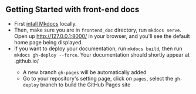 ## Getting Started with front-end docs

- First [intall Mkdocs](https://www.mkdocs.org/user-guide/installation/) locally.
- Then, make sure you are in `frontend_doc` directory, run `mkdocs serve`. Open up http://127.0.0.1:8000/ in your browser, and you'll see the default home page being displayed.
- If you want to deploy your documentation, run `mkdocs build`, then run `mkdocs gh-deploy --force`. Your documentation should shortly appear at <username>.github.io/<repository>
    - A new branch `gh-pages` will be automatically added
    - Go to your repository's setting page, click on `pages`, select the `gh-deploy` branch to build the GitHub Pages site 